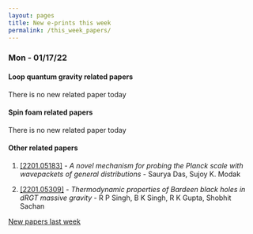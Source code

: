 ```yaml
---
layout: pages
title: New e-prints this week
permalink: /this_week_papers/
---
```




### Mon - 01/17/22

#### Loop quantum gravity related papers

There is no new related paper today 

#### Spin foam related papers

There is no new related paper today 



#### Other related papers

1. [[2201.05183]](https://arxiv.org/abs/2201.05183) - *A novel mechanism for probing the Planck scale with wavepackets of  general distributions* - Saurya Das, Sujoy K. Modak

1. [[2201.05309]](https://arxiv.org/abs/2201.05309) - *Thermodynamic properties of Bardeen black holes in dRGT massive gravity* - R P Singh, B K Singh, R K Gupta, Shobhit Sachan






[New papers last week]({{site.url}}/archived/weekly/pre-prints/2022/01/17/archived_weekly_papers.html)